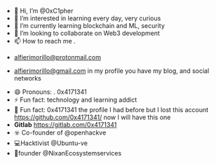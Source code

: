 - 👋 Hi, I’m @0xC1pher
- 👀 I’m interested in learning every day, very curious
- 🌱 I’m currently learning blockchain and ML, security
- 💞️ I’m looking to collaborate on Web3 development
- 📫 How to reach me .
* alfierimorillo@protonmail.com

* alfierimorillo@gmail.com
in my profile you have my blog, and social networks
- 😄 Pronouns: . 0x4171341
- ⚡ Fun fact: technology and learning addict
- 🤡 Fun fact: 0x4171341 the profile I had before but I lost this account
https://github.com/0x4171341/ now I will have this one
- **Gitlab** https://gitlab.com/0x4171341
- ☣️ Co-founder of @openhackve
- 💻Hacktivist @Ubuntu-ve
- 💬founder @NixanEcosystemservices 
<!---
0xC1pher/0xC1pher is a ✨ special ✨ repository because its `README.md` (this file) appears on your GitHub profile.
You can click the Preview link to take a look at your changes.
--->
